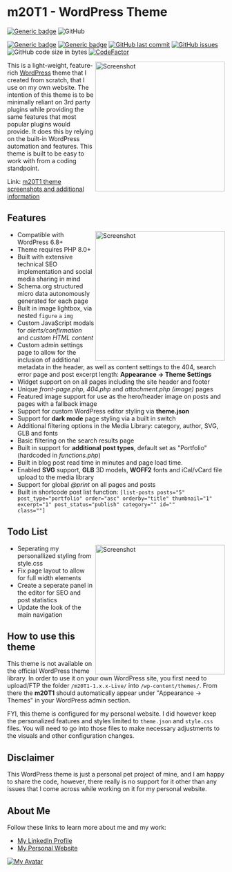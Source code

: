 # m20T1 - WordPress Theme

[![Generic badge](https://img.shields.io/github/v/release/midkiffaries/m20T1?include_prereleases&style=for-the-badge)](https://github.com/midkiffaries/m20T1/releases/)
![GitHub](https://img.shields.io/github/license/midkiffaries/m20T1?color=blue&style=for-the-badge)

[![Generic badge](https://img.shields.io/badge/Language-php-blue.svg)](https://github.com/midkiffaries/m20T1/search?l=php)
[![Generic badge](https://img.shields.io/badge/Language-javascript-red.svg)](https://github.com/midkiffaries/m20T1/search?l=javascript)
[![GitHub last commit](https://img.shields.io/github/last-commit/midkiffaries/m20T1)](https://github.com/midkiffaries/m20T1/commits)
[![GitHub issues](https://img.shields.io/github/issues/midkiffaries/m20T1)](https://github.com/midkiffaries/m20T1/issues)
![GitHub code size in bytes](https://img.shields.io/github/languages/code-size/midkiffaries/m20T1)
[![CodeFactor](https://www.codefactor.io/repository/github/midkiffaries/m20t1/badge)](https://www.codefactor.io/repository/github/midkiffaries/m20t1)

<img src="https://github.com/midkiffaries/m20T1/assets/19917696/66c00a43-0a34-46d7-a25e-ef0491c50a52" alt="Screenshot" width="300" align="right" />

This is a light-weight, feature-rich <a href="https://wordpress.org/">WordPress</a> theme that I created from scratch, that I use on my own website. The intention of this theme is to be minimally reliant on 3rd party plugins while providing the same features that most popular plugins would provide. It does this by relying on the built-in WordPress automation and features. This theme is built to be easy to work with from a coding standpoint.

Link: <a href="https://www.marchtwenty.com/2023/08/how-this-website-was-made/">m20T1 theme screenshots and additional information</a>

## Features
<img src="https://github.com/midkiffaries/m20T1/assets/19917696/57ae6991-b599-44fd-96f1-bd456f2b1cc4" alt="Screenshot" width="300" align="right" />

- Compatible with WordPress 6.8+
- Theme requires PHP 8.0+
- Built with extensive technical SEO implementation and social media sharing in mind
- Schema.org structured micro data autonomously generated for each page
- Built in image lightbox, via nested <code>figure</code> <code>a</code> <code>img</code>
- Custom JavaScript modals for <i>alerts/confirmation</i> and <i>custom HTML content</i>
- Custom admin settings page to allow for the inclusion of additional metadata in the header, as well as content settings to the 404, search error page and post excerpt length: <b>Appearance -> Theme Settings</b>
- Widget support on on all pages including the site header and footer
- Unique <i>front-page.php</i>, <i>404.php</i> and <i>attachment.php (image)</i> pages
- Featured image support for use as the hero/header image on posts and pages with a fallback image
- Support for custom WordPress editor styling via <b>theme.json</b>
- Support for <b>dark mode</b> page styling via a built in switch
- Additional filtering options in the Media Library: category, author, SVG, GLB and fonts
- Basic filtering on the search results page
- Built in support for <b>additional post types</b>, default set as "Portfolio" (hardcoded in <i>functions.php</i>)
- Built in blog post read time in minutes and page load time.
- Enabled <b>SVG</b> support, <b>GLB</b> 3D models, <b>WOFF2</b> fonts and iCal/vCard file upload to the media library
- Support for global <i>@print</i> on all pages and posts
- Built in shortcode post list function: <code>[list-posts posts="5" post_type="portfolio" order="asc" orderby="title" thumbnail="1" excerpt="1" post_status="publish" category="" id="" class=""]</code>

## Todo List
<img src="https://github.com/midkiffaries/m20T1/assets/19917696/012a850d-dce2-46ab-adb8-c7aff033fe13" alt="Screenshot" width="300" align="right" />

- Seperating my personallized styling from style.css
- Fix page layout to allow for full width elements
- Create a seperate panel in the editor for SEO and post statistics
- Update the look of the main navigation

## How to use this theme
This theme is not available on the official WordPress theme library. In order to use it on your own WordPress site, you first need to upload/FTP the folder <code>/m20T1-1.x.x-Live/</code> into <code>/wp-content/themes/</code>. From there the <b>m20T1</b> should automatically appear under "Appearance -> Themes" in your WordPress admin section. 

FYI, this theme is configured for my personal website. I did however keep the personalized features and styles limited to <code>theme.json</code> and <code>style.css</code> files. You will need to go into those files to make necessary adjustments to the visuals and other configuration changes.

## Disclaimer
This WordPress theme is just a personal pet project of mine, and I am happy to share the code, however, there really is no support for it other than any issues that I come across while working on it for my personal website.

## About Me
Follow these links to learn more about me and my work:
- <a href="https://www.linkedin.com/in/tedbalmer/">My LinkedIn Profile</a>
- <a href="https://www.marchtwenty.com/">My Personal Website</a>

<a href="https://github.com/midkiffaries/m20T1/graphs/contributors">
  <img src="https://contrib.rocks/image?repo=midkiffaries/m20T1" alt="My Avatar" />
</a>